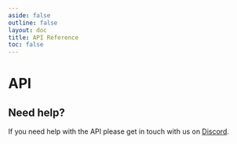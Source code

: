 ```yaml
---
aside: false
outline: false
layout: doc
title: API Reference
toc: false
---
```


# API

## Need help?

If you need help with the API please get in touch with us on [Discord](https://coollabs.io/discord).
